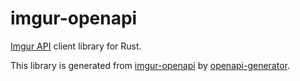 # imgur-openapi

[Imgur API](https://apidocs.imgur.com/) client library for Rust.

This library is generated from [imgur-openapi](https://github.com/r7kamura/imgur-openapi) by [openapi-generator](https://github.com/OpenAPITools/openapi-generator).
